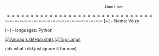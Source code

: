                                                  About me:
-=-=-=-=-=-=-=-=-=-=-=-=-=-=-=-=-=-=-=-=-=-=-=-=-=-=-=-=-=-=-=-=-=-=-=-=-=-=-=-=-=-=-=-=-=-=-=-=-=-=-=-=
[+] - Name: Volzy



[+] - languages: Python




[![Anurag's GitHub stats](https://github-readme-stats.vercel.app/api?username=volzyyy&theme=tokyonight)](https://github.com/anuraghazra/github-readme-stats)                                                                                                                           [![Top Langs](https://github-readme-stats.vercel.app/api/top-langs/?username=volzyyy)](https://github.com/anuraghazra/github-readme-stats)









(idk what i did just ignore it for now)
                                
